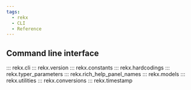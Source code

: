 ```yaml
---
tags:
  - rekx
  - CLI
  - Reference
---
```


## Command line interface

::: rekx.cli
::: rekx.version
::: rekx.constants
::: rekx.hardcodings
::: rekx.typer_parameters
::: rekx.rich_help_panel_names
::: rekx.models
::: rekx.utilities
::: rekx.conversions
::: rekx.timestamp
